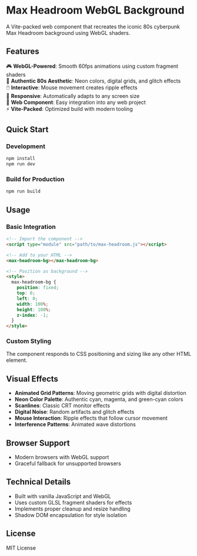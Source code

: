 # Max Headroom WebGL Background

A Vite-packed web component that recreates the iconic 80s cyberpunk Max Headroom background using WebGL shaders.

## Features

🎮 **WebGL-Powered**: Smooth 60fps animations using custom fragment shaders  
🎨 **Authentic 80s Aesthetic**: Neon colors, digital grids, and glitch effects  
🖱️ **Interactive**: Mouse movement creates ripple effects  
📱 **Responsive**: Automatically adapts to any screen size  
🧩 **Web Component**: Easy integration into any web project  
⚡ **Vite-Packed**: Optimized build with modern tooling  

## Quick Start

### Development
```bash
npm install
npm run dev
```

### Build for Production
```bash
npm run build
```

## Usage

### Basic Integration
```html
<!-- Import the component -->
<script type="module" src="path/to/max-headroom.js"></script>

<!-- Add to your HTML -->
<max-headroom-bg></max-headroom-bg>

<!-- Position as background -->
<style>
  max-headroom-bg {
    position: fixed;
    top: 0;
    left: 0;
    width: 100%;
    height: 100%;
    z-index: -1;
  }
</style>
```

### Custom Styling
The component responds to CSS positioning and sizing like any other HTML element.

## Visual Effects

- **Animated Grid Patterns**: Moving geometric grids with digital distortion
- **Neon Color Palette**: Authentic cyan, magenta, and green-cyan colors
- **Scanlines**: Classic CRT monitor effects
- **Digital Noise**: Random artifacts and glitch effects
- **Mouse Interaction**: Ripple effects that follow cursor movement
- **Interference Patterns**: Animated wave distortions

## Browser Support

- Modern browsers with WebGL support
- Graceful fallback for unsupported browsers

## Technical Details

- Built with vanilla JavaScript and WebGL
- Uses custom GLSL fragment shaders for effects
- Implements proper cleanup and resize handling
- Shadow DOM encapsulation for style isolation

## License

MIT License 